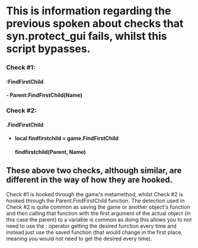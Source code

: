 # This is information regarding the previous spoken about checks that syn.protect_gui fails, whilst this script bypasses.

### Check \#1:
#### :FindFirstChild
  #### - Parent:FindFirstChild(Name)

### Check \#2:
#### .FindFirstChild
- #### local findfirstchild = game.FindFirstChild
  ####   findfirstchild(Parent, Name)

## These above two checks, although similar, are different in the way of how they are hooked.
Check \#1 is hooked through the game's metamethod, whilst Check \#2 is hooked through the Parent.FindFirstChild function.
The detection used in Check \#2 is quite common as saving the game or another object's function and then calling that function with the first argument of the actual object (in this case the parent) to a variable is common as doing this allows you to not need to use the : operator getting the desired function every time and instead just use the saved function (that would change in the first place, meaning you would not need to get the desired every time).
